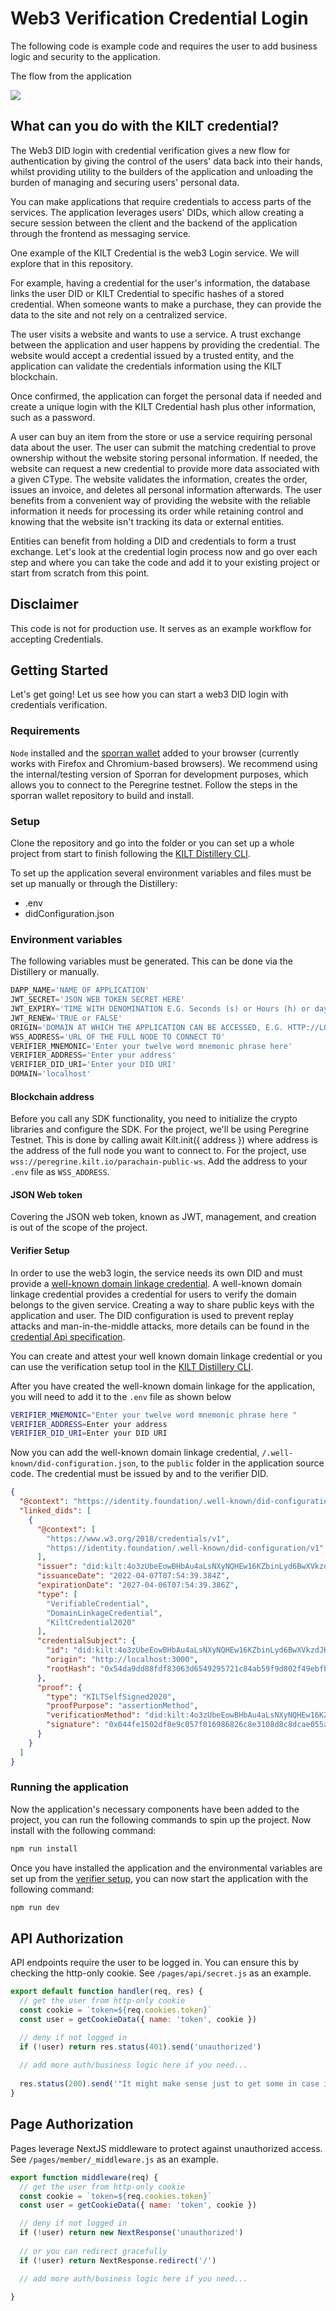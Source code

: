 # Web3 Verification Credential Login

The following code is example code and requires the user to add business logic and security to the application.

The flow from the application

![](./public/web3LoginFlow.png)

## What can you do with the KILT credential?

The Web3 DID login with credential verification gives a new flow for authentication by giving the control of the users' data back into their hands, whilst providing utility to the builders of the application and unloading the burden of managing and securing users' personal data.

You can make applications that require credentials to access parts of the services. The application leverages users' DIDs, which allow creating a secure session between the client and the backend of the application through the frontend as messaging service.

One example of the KILT Credential is the web3 Login service. We will explore that in this repository.

For example, having a credential for the user's information, the database links the user DID or KILT Credential to specific hashes of a stored credential. When someone wants to make a purchase, they can provide the data to the site and not rely on a centralized service.
		
The user visits a website and wants to use a service. A trust exchange between the application and user happens by providing the credential. The website would accept a credential issued by a trusted entity, and the application can validate the credentials information using the KILT blockchain.

Once confirmed, the application can forget the personal data if needed and create a unique login with the KILT Credential hash plus other information, such as a password. 
		
A user can buy an item from the store or use a service requiring personal data about the user. The user can submit the matching credential to prove ownership without the website storing personal information. If needed, the website can request a new credential to provide more data associated with a given CType. The website validates the information, creates the order, issues an invoice, and deletes all personal information afterwards. The user benefits from a convenient way of providing the website with the reliable information it needs for processing its order while retaining control and knowing that the website isn't tracking its data or external entities.
		

Entities can benefit from holding a DID and credentials to form a trust exchange. Let's look at the credential login process now and go over each step and where you can take the code and add it to your existing project or start from scratch from this point.

## Disclaimer

This code is not for production use. It serves as an example workflow for accepting Credentials.

## Getting Started

Let's get going! Let us see how you can start a web3 DID login with credentials verification.

### Requirements

`Node` installed and the [sporran wallet](https://github.com/BTE-Trusted-Entity/sporran-extension/tree/main) added to your browser (currently works with Firefox and Chromium-based browsers).
We recommend using the internal/testing version of Sporran for development purposes, which allows you to connect to the Peregrine testnet.
Follow the steps in the sporran wallet repository to build and install.


### Setup

Clone the repository and go into the folder or you can set up a whole project from start to finish following the  [KILT Distillery CLI](https://github.com/KILTprotocol/kilt-distillery-cli/).

To set up the application several environment variables and files must be set up manually or through the Distillery:

- .env
- didConfiguration.json

### Environment variables

The following variables must be generated. This can be done via the Distillery or manually.

```js
DAPP_NAME='NAME OF APPLICATION'
JWT_SECRET='JSON WEB TOKEN SECRET HERE'
JWT_EXPIRY='TIME WITH DENOMINATION E.G. Seconds (s) or Hours (h) or days (d)'
JWT_RENEW='TRUE or FALSE'
ORIGIN='DOMAIN AT WHICH THE APPLICATION CAN BE ACCESSED, E.G. HTTP://LOCALHOST:3000'
WSS_ADDRESS='URL OF THE FULL NODE TO CONNECT TO'
VERIFIER_MNEMONIC='Enter your twelve word mnemonic phrase here'
VERIFIER_ADDRESS='Enter your address'
VERIFIER_DID_URI='Enter your DID URI'
DOMAIN='localhost'
```

#### Blockchain address

Before you call any SDK functionality, you need to initialize the crypto libraries and configure the SDK. For the project, we'll be using Peregrine Testnet. This is done by calling await Kilt.init({ address }) where address is the address of the full node you want to connect to. For the project, use `wss://peregrine.kilt.io/parachain-public-ws`. Add the address to your `.env` file as `WSS_ADDRESS`.

#### JSON Web token

Covering the JSON web token, known as JWT, management, and creation is out of the scope of the project.

#### Verifier Setup

In order to use the web3 login, the service needs its own DID and must provide a [well-known domain linkage credential](https://identity.foundation/specs/did-configuration/). A well-known domain linkage credential provides a credential for users to verify the domain belongs to the given service. Creating a way to share public keys with the application and user. The DID configuration is used to prevent replay attacks and man-in-the-middle attacks, more details can be found in the [credential Api specification](https://github.com/KILTprotocol/credential-api#man-in-the-middle).

You can create and attest your well known domain linkage credential or you can use the verification setup tool in the [KILT Distillery CLI](https://github.com/KILTprotocol/kilt-distillery-cli/).

After you have created the well-known domain linkage for the application, you will need to add it to the `.env` file as shown below

```BASH
VERIFIER_MNEMONIC="Enter your twelve word mnemonic phrase here "
VERIFIER_ADDRESS=Enter your address
VERIFIER_DID_URI=Enter your DID URI
```

Now you can add the well-known domain linkage credential, `/.well-known/did-configuration.json`, to the `public` folder in the application source code. The credential must be issued by and to the verifier DID.

```JSON
{
  "@context": "https://identity.foundation/.well-known/did-configuration/v1",
  "linked_dids": [
    {
      "@context": [
        "https://www.w3.org/2018/credentials/v1",
        "https://identity.foundation/.well-known/did-configuration/v1"
      ],
      "issuer": "did:kilt:4o3zUbeEowBHbAu4aLsNXyNQHEw16KZbinLyd6BwXVkzdJKn",
      "issuanceDate": "2022-04-07T07:54:39.384Z",
      "expirationDate": "2027-04-06T07:54:39.386Z",
      "type": [
        "VerifiableCredential",
        "DomainLinkageCredential",
        "KiltCredential2020"
      ],
      "credentialSubject": {
        "id": "did:kilt:4o3zUbeEowBHbAu4aLsNXyNQHEw16KZbinLyd6BwXVkzdJKn",
        "origin": "http://localhost:3000",
        "rootHash": "0x54da9dd88fdf83063d6549295721c84ab59f9d802f49ebfb20e5a00e250625ec"
      },
      "proof": {
        "type": "KILTSelfSigned2020",
        "proofPurpose": "assertionMethod",
        "verificationMethod": "did:kilt:4o3zUbeEowBHbAu4aLsNXyNQHEw16KZbinLyd6BwXVkzdJKn#0x5e7ea14081452641c4970081552f774d4b2495ce918ddc0e35fd50735e5d7e1c",
        "signature": "0x044fe1502df8e9c057f016986826c8e3108d8c8dcae055af041f9fa51ce34a201d6c4428242fb6d6690fc3833f040b3e5c91b94c997e7a4232f5c5ee1ca7eb89"
      }
    }
  ]
}

```

### Running the application

Now the application's necessary components have been added to the project, you can run the following commands to spin up the project.
Now install with the following command:

```js
npm run install 
```

Once you have installed the application and the environmental variables are set up from the [verifier setup](#verifier-setup), you can now start the application with the following command:

```js
npm run dev
```

## API Authorization

API endpoints require the user to be logged in. You can ensure this by checking the http-only cookie. See `/pages/api/secret.js` as an example.

``` javascript
export default function handler(req, res) {
  // get the user from http-only cookie
  const cookie = `token=${req.cookies.token}`
  const user = getCookieData({ name: 'token', cookie })

  // deny if not logged in
  if (!user) return res.status(401).send('unauthorized')
  
  // add more auth/business logic here if you need...
 
  res.status(200).send('"It might make sense just to get some in case it catches on." — Satoshi Nakamoto')
}
```

## Page Authorization

Pages leverage NextJS middleware to protect against unauthorized access. See `/pages/member/_middleware.js` as an example.

``` javascript
export function middleware(req) {
  // get the user from http-only cookie
  const cookie = `token=${req.cookies.token}`
  const user = getCookieData({ name: 'token', cookie })

  // deny if not logged in
  if (!user) return new NextResponse('unauthorized')
    
  // or you can redirect gracefully
  if (!user) return NextResponse.redirect('/')

  // add more auth/business logic here if you need...
    
}
```
